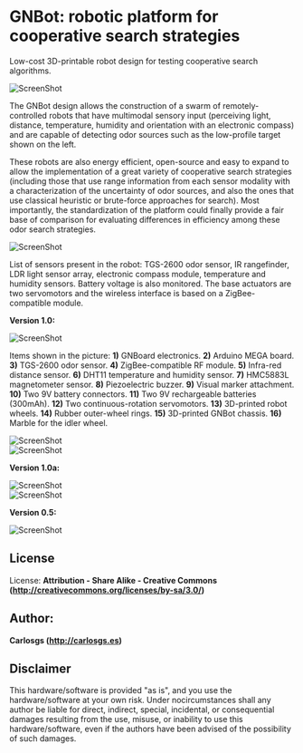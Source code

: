 GNBot: robotic platform for cooperative search strategies
=====

Low-cost 3D-printable robot design for testing cooperative search algorithms.  


![ScreenShot](Publications/Media/GNBot_1.0_swarm.jpg)  


The GNBot design allows the construction of a swarm of remotely-controlled robots that have multimodal sensory input (perceiving light, distance, temperature, humidity and orientation with an electronic compass) and are capable of detecting odor sources such as the low-profile target shown on the left.  

These robots are also energy efficient, open-source and easy to expand to allow the implementation of a great variety of cooperative search strategies (including those that use range information from each sensor modality with a characterization of the uncertainty of odor sources, and also the ones that use classical heuristic or brute-force approaches for search). Most importantly, the standardization of the platform could finally provide a fair base of comparison for evaluating differences in efficiency among these odor search strategies.  


![ScreenShot](Publications/Media/GNBot_1.0_views.jpg)  

List of sensors present in the robot:
TGS-2600 odor sensor, IR rangefinder, LDR light sensor array, electronic compass module, temperature and humidity sensors.
Battery voltage is also monitored.
The base actuators are two servomotors and the wireless interface is based on a ZigBee-compatible module.  



**Version 1.0:**  

![ScreenShot](Publications/Media/GNBot_1.0_parts.jpg)  

Items shown in the picture:
**1)** GNBoard electronics.
**2)** Arduino MEGA board.
**3)** TGS-2600 odor sensor.
**4)** ZigBee-compatible RF module.
**5)** Infra-red distance sensor.
**6)** DHT11 temperature and humidity sensor.
**7)** HMC5883L magnetometer sensor.
**8)** Piezoelectric buzzer.
**9)** Visual marker attachment.
**10)** Two 9V battery connectors.
**11)** Two 9V rechargeable batteries (300mAh).
**12)** Two continuous-rotation servomotors.
**13)** 3D-printed robot wheels.
**14)** Rubber outer-wheel rings.
**15)** 3D-printed GNBot chassis.
**16)** Marble for the idler wheel.  



![ScreenShot](Publications/Media/GNBoard_v1_top.jpg)  
![ScreenShot](Publications/Media/GNBoard_v1_bottom.jpg)  



**Version 1.0a:**  

![ScreenShot](Publications/Media/GNBot_v1a_with_GNBoard.jpg)  
![ScreenShot](Publications/Media/GNBoard_assembled_v1a.jpg)  


**Version 0.5:**  

![ScreenShot](Publications/Media/GNBot_v0.5.jpg)  


License  
--
License: **Attribution - Share Alike - Creative Commons (<http://creativecommons.org/licenses/by-sa/3.0/>)**  

Author:  
--
**Carlosgs (<http://carlosgs.es>)**  

Disclaimer  
--
This hardware/software is provided "as is", and you use the hardware/software at your own risk. Under nocircumstances shall any author be liable for direct, indirect, special, incidental, or consequential damages resulting from the use, misuse, or inability to use this hardware/software, even if the authors have been advised of the possibility of such damages.  

